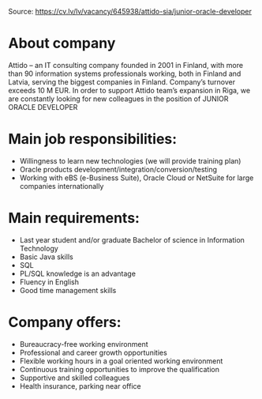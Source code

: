 
Source: <https://cv.lv/lv/vacancy/645938/attido-sia/junior-oracle-developer>

# About company

Attido – an IT consulting company founded in 2001 in Finland, with more than 90 information systems professionals working, both in Finland and Latvia, serving the biggest companies in Finland. Company’s turnover exceeds 10 M EUR.
In order to support Attido team’s expansion in Riga, we are constantly looking for new colleagues in the position of JUNIOR ORACLE DEVELOPER

# Main job responsibilities:

- Willingness to learn new technologies (we will provide training plan)
- Oracle products development/integration/conversion/testing
- Working with eBS (e-Business Suite), Oracle Cloud or NetSuite for large companies
internationally

# Main requirements:

- Last year student and/or graduate Bachelor of science in Information Technology
- Basic Java skills
- SQL
- PL/SQL knowledge is an advantage
- Fluency in English
- Good time management skills

# Company offers:

- Bureaucracy-free working environment
- Professional and career growth opportunities
- Flexible working hours in a goal oriented working environment
- Continuous training opportunities to improve the qualification
- Supportive and skilled colleagues
- Health insurance, parking near office

